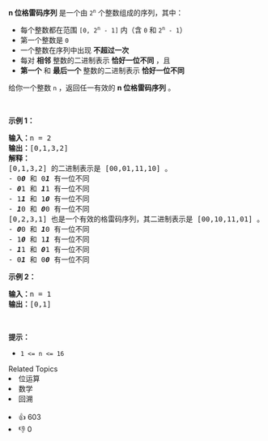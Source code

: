 <strong>n 位格雷码序列</strong> 是一个由 <code>2<sup>n</sup></code> 个整数组成的序列，其中：

<ul> 
 <li>每个整数都在范围 <code>[0, 2<sup>n</sup> - 1]</code> 内（含 <code>0</code> 和 <code>2<sup>n</sup> - 1</code>）</li> 
 <li>第一个整数是 <code>0</code></li> 
 <li>一个整数在序列中出现 <strong>不超过一次</strong></li> 
 <li>每对 <strong>相邻</strong> 整数的二进制表示 <strong>恰好一位不同</strong> ，且</li> 
 <li><strong>第一个</strong> 和 <strong>最后一个</strong> 整数的二进制表示 <strong>恰好一位不同</strong></li> 
</ul>

<p>给你一个整数 <code>n</code> ，返回任一有效的 <strong>n 位格雷码序列</strong> 。</p>

<p>&nbsp;</p>

<p><strong>示例 1：</strong></p>

<pre>
<strong>输入：</strong>n = 2
<strong>输出：</strong>[0,1,3,2]
<strong>解释：</strong>
[0,1,3,2] 的二进制表示是 [00,01,11,10] 。
- 0<strong><em>0</em></strong> 和 0<em><strong>1</strong></em> 有一位不同
- <em><strong>0</strong></em>1 和 <em><strong>1</strong></em>1 有一位不同
- 1<em><strong>1</strong></em> 和 1<em><strong>0</strong></em> 有一位不同
- <em><strong>1</strong></em>0 和 <em><strong>0</strong></em>0 有一位不同
[0,2,3,1] 也是一个有效的格雷码序列，其二进制表示是 [00,10,11,01] 。
- <em><strong>0</strong></em>0 和 <em><strong>1</strong></em>0 有一位不同
- 1<em><strong>0</strong></em> 和 1<em><strong>1</strong></em> 有一位不同
- <em><strong>1</strong></em>1 和 <em><strong>0</strong></em>1 有一位不同
- 0<em><strong>1</strong></em> 和 0<em><strong>0</strong></em> 有一位不同
</pre>

<p><strong>示例 2：</strong></p>

<pre>
<strong>输入：</strong>n = 1
<strong>输出：</strong>[0,1]
</pre>

<p>&nbsp;</p>

<p><strong>提示：</strong></p>

<ul> 
 <li><code>1 &lt;= n &lt;= 16</code></li> 
</ul>

<div><div>Related Topics</div><div><li>位运算</li><li>数学</li><li>回溯</li></div></div><br><div><li>👍 603</li><li>👎 0</li></div>